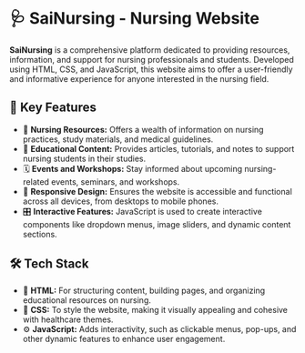 # 🩺 SaiNursing - Nursing Website

**SaiNursing** is a comprehensive platform dedicated to providing resources, information, and support for nursing professionals and students. Developed using HTML, CSS, and JavaScript, this website aims to offer a user-friendly and informative experience for anyone interested in the nursing field.

## 🌟 Key Features

- 🏥 **Nursing Resources:** Offers a wealth of information on nursing practices, study materials, and medical guidelines.
- 📘 **Educational Content:** Provides articles, tutorials, and notes to support nursing students in their studies.
- 🗓️ **Events and Workshops:** Stay informed about upcoming nursing-related events, seminars, and workshops.
- 📱 **Responsive Design:** Ensures the website is accessible and functional across all devices, from desktops to mobile phones.
- 🎛️ **Interactive Features:** JavaScript is used to create interactive components like dropdown menus, image sliders, and dynamic content sections.

## 🛠️ Tech Stack

- 🧩 **HTML:** For structuring content, building pages, and organizing educational resources on nursing.
- 🎨 **CSS:** To style the website, making it visually appealing and cohesive with healthcare themes.
- ⚙️ **JavaScript:** Adds interactivity, such as clickable menus, pop-ups, and other dynamic features to enhance user engagement.
